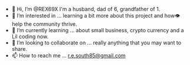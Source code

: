- 👋 Hi, I’m @REX69X I'm a husband, dad of 6, grandfather of 1.
- 👀 I’m interested in ... learning a bit more about this project and how👁 help the community thrive.
- 🌱 I’m currently learning ... about small business, crypto currency and a Lil coding now.
- 💞️ I’m looking to collaborate on ... really anything that you may want to share.
- 📫 How to reach me ... r.e.south85@gmail.com

<!---
REX6985/REX6985 is a ✨ special ✨ repository because its `README.md` (this file) appears on your GitHub profile.
You can click the Preview link to take a look at your changes.
--->
